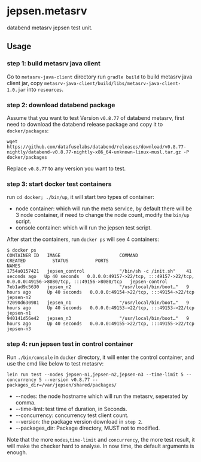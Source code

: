 # jepsen.metasrv

databend metasrv jepsen test unit.

## Usage

### step 1: build metasrv java client
Go to `metasrv-java-client` directory run `gradle build` to build metasrv java client jar, copy `metasrv-java-client/build/libs/metasrv-java-client-1.0.jar` into `resources`.

### step 2: download databend package
Assume that you want to test Version `v0.8.77` of databend metasrv, first need to download the databend release package and copy it to `docker/packages`:

```
wget https://github.com/datafuselabs/databend/releases/download/v0.8.77-nightly/databend-v0.8.77-nightly-x86_64-unknown-linux-musl.tar.gz -P docker/packages
```

Replace `v0.8.77` to any version you want to test.

### step 3: start docker test containers
run `cd docker; ./bin/up`, it will start two types of container:

* node container: which will run the meta service, by default there will be 3 node container, if need to change the node count, modify the `bin/up` script.
* console container: which will run the jepsen test script.

After start the containers, run `docker ps` will see 4 containers:
```
$ docker ps
CONTAINER ID   IMAGE                      COMMAND                  CREATED          STATUS          PORTS                                                                                  NAMES
1754a0157421   jepsen_control             "/bin/sh -c /init.sh"    41 seconds ago   Up 40 seconds   0.0.0.0:49157->22/tcp, :::49157->22/tcp, 0.0.0.0:49156->8080/tcp, :::49156->8080/tcp   jepsen-control
7eb1ad9c5630   jepsen_n2                  "/usr/local/bin/boot…"   9 hours ago      Up 40 seconds   0.0.0.0:49154->22/tcp, :::49154->22/tcp                                                jepsen-n2
72090d630981   jepsen_n1                  "/usr/local/bin/boot…"   9 hours ago      Up 40 seconds   0.0.0.0:49153->22/tcp, :::49153->22/tcp                                                jepsen-n1
940141d56e42   jepsen_n3                  "/usr/local/bin/boot…"   9 hours ago      Up 40 seconds   0.0.0.0:49155->22/tcp, :::49155->22/tcp                                                jepsen-n3
```

### step 4: run jepsen test in control container
Run `./bin/console` in `docker` directory, it will enter the control container, and use the cmd like below to test metasrv:

```
lein run test --nodes jepsen-n1,jepsen-n2,jepsen-n3 --time-limit 5 --concurrency 5 --version v0.8.77 --packages_dir=/var/jepsen/shared/packages/
```

* --nodes: the node hostname which will run the metasrv, seperated by comma.
* --time-limt: test time of duration, in Seconds.
* --concurrency: concurrency test client count.
* --version: the package version download in `step 2`.
* --packages_dir: Package directory, MUST not to modified.

Note that the more `nodes`,`time-limit` and `concurrency`, the more test result, it will make the checker hard to analyse. In now time, the default arguments is enough.

